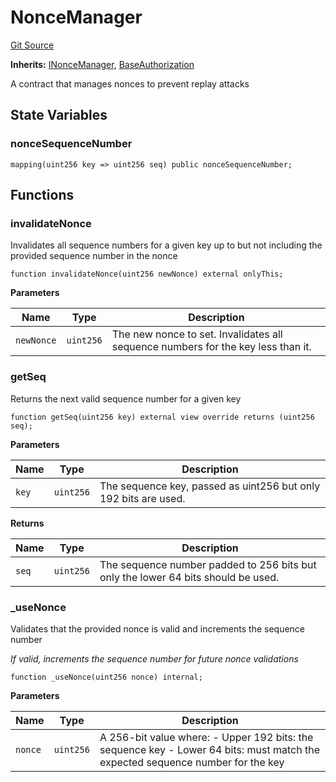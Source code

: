 # NonceManager
[Git Source](https://github.com/Uniswap/minimal-delegation/blob/1457ed9d5e0382ab8547f6bc36a3738475e8b5fe/src/NonceManager.sol)

**Inherits:**
[INonceManager](/src/interfaces/INonceManager.sol/interface.INonceManager.md), [BaseAuthorization](/src/BaseAuthorization.sol/contract.BaseAuthorization.md)

A contract that manages nonces to prevent replay attacks


## State Variables
### nonceSequenceNumber

```solidity
mapping(uint256 key => uint256 seq) public nonceSequenceNumber;
```


## Functions
### invalidateNonce

Invalidates all sequence numbers for a given key up to but not including the provided sequence number in the nonce


```solidity
function invalidateNonce(uint256 newNonce) external onlyThis;
```
**Parameters**

|Name|Type|Description|
|----|----|-----------|
|`newNonce`|`uint256`|The new nonce to set. Invalidates all sequence numbers for the key less than it.|


### getSeq

Returns the next valid sequence number for a given key


```solidity
function getSeq(uint256 key) external view override returns (uint256 seq);
```
**Parameters**

|Name|Type|Description|
|----|----|-----------|
|`key`|`uint256`|The sequence key, passed as uint256 but only 192 bits are used.|

**Returns**

|Name|Type|Description|
|----|----|-----------|
|`seq`|`uint256`|The sequence number padded to 256 bits but only the lower 64 bits should be used.|


### _useNonce

Validates that the provided nonce is valid and increments the sequence number

*If valid, increments the sequence number for future nonce validations*


```solidity
function _useNonce(uint256 nonce) internal;
```
**Parameters**

|Name|Type|Description|
|----|----|-----------|
|`nonce`|`uint256`|A 256-bit value where: - Upper 192 bits: the sequence key - Lower 64 bits: must match the expected sequence number for the key|


